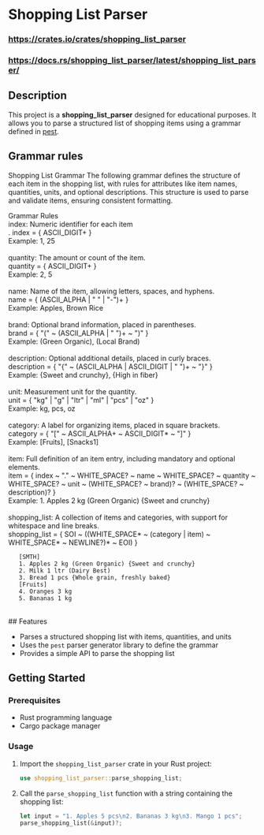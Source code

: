 ﻿# Shopping List Parser
### https://crates.io/crates/shopping_list_parser 
### https://docs.rs/shopping_list_parser/latest/shopping_list_parser/
## Description

This project is a **shopping_list_parser** designed for educational purposes. It allows you to parse a structured list of shopping items using a grammar defined in [pest](https://pest.rs/).
## Grammar rules
Shopping List Grammar
The following grammar defines the structure of each item in the shopping list, with rules for attributes like item names, quantities, units, and optional descriptions. This structure is used to parse and validate items, ensuring consistent formatting.

Grammar Rules<br>
index: Numeric identifier for each item<br>.
index = { ASCII_DIGIT+ }<br>
Example: 1, 25<br><br>
quantity: The amount or count of the item.<br>
quantity = { ASCII_DIGIT+ }<br>
Example: 2, 5<br><br>
name: Name of the item, allowing letters, spaces, and hyphens.<br>
name = { (ASCII_ALPHA | " " | "-")+ }<br>
Example: Apples, Brown Rice<br><br>
brand: Optional brand information, placed in parentheses.<br>
brand = { "(" ~ (ASCII_ALPHA | " ")+ ~ ")" }<br>
Example: (Green Organic), (Local Brand)<br><br>
description: Optional additional details, placed in curly braces.<br>
description = { "{" ~ (ASCII_ALPHA | ASCII_DIGIT | " ")+ ~ "}" }<br>
Example: {Sweet and crunchy}, {High in fiber}<br><br>
unit: Measurement unit for the quantity.<br>
unit = { "kg" | "g" | "ltr" | "ml" | "pcs" | "oz" }<br>
Example: kg, pcs, oz<br><br>
category: A label for organizing items, placed in square brackets.<br>
category = { "[" ~ ASCII_ALPHA+ ~ ASCII_DIGIT* ~ "]" }<br>
Example: [Fruits], [Snacks1]<br><br>
item: Full definition of an item entry, including mandatory and optional elements.<br>
item = { index ~ "." ~ WHITE_SPACE? ~ name ~ WHITE_SPACE? ~ quantity ~ WHITE_SPACE? ~ unit ~ (WHITE_SPACE? ~ brand)? ~ (WHITE_SPACE? ~ description)? }<br>
Example: 1. Apples 2 kg (Green Organic) {Sweet and crunchy}<br><br>
shopping_list: A collection of items and categories, with support for whitespace and line breaks.<br>
shopping_list = { SOI ~ ((WHITE_SPACE* ~ (category | item) ~ WHITE_SPACE* ~ NEWLINE?)* ~ EOI) }<br>
```
   [SMTH]
   1. Apples 2 kg (Green Organic) {Sweet and crunchy}
   2. Milk 1 ltr (Dairy Best)
   3. Bread 1 pcs {Whole grain, freshly baked}
   [Fruits]
   4. Oranges 3 kg
   5. Bananas 1 kg
```
<br>
## Features

- Parses a structured shopping list with items, quantities, and units
- Uses the `pest` parser generator library to define the grammar
- Provides a simple API to parse the shopping list

## Getting Started

### Prerequisites

- Rust programming language
- Cargo package manager

### Usage

1. Import the `shopping_list_parser` crate in your Rust project:

   ```rust
   use shopping_list_parser::parse_shopping_list;
   ```

2. Call the `parse_shopping_list` function with a string containing the shopping list:

   ```rust
   let input = "1. Apples 5 pcs\n2. Bananas 3 kg\n3. Mango 1 pcs";
   parse_shopping_list(&input)?;
   ```
